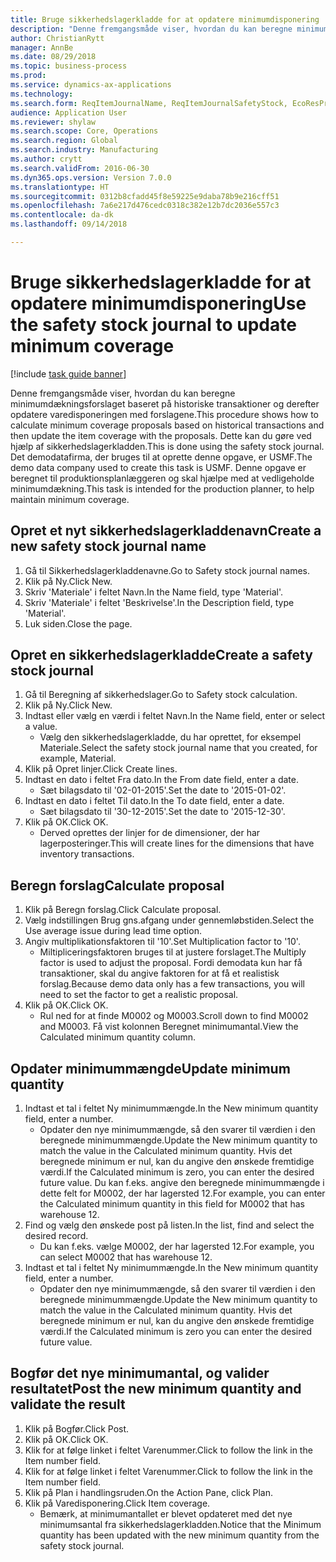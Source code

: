 ```yaml
--- 
title: Bruge sikkerhedslagerkladde for at opdatere minimumdisponering
description: "Denne fremgangsmåde viser, hvordan du kan beregne minimumdækningsforslaget baseret på historiske transaktioner og derefter opdatere varedisponeringen med forslagene."
author: ChristianRytt
manager: AnnBe
ms.date: 08/29/2018
ms.topic: business-process
ms.prod: 
ms.service: dynamics-ax-applications
ms.technology: 
ms.search.form: ReqItemJournalName, ReqItemJournalSafetyStock, EcoResProductInformationDialog, EcoResProductDetailsExtended, ReqItemTable
audience: Application User
ms.reviewer: shylaw
ms.search.scope: Core, Operations
ms.search.region: Global
ms.search.industry: Manufacturing
ms.author: crytt
ms.search.validFrom: 2016-06-30
ms.dyn365.ops.version: Version 7.0.0
ms.translationtype: HT
ms.sourcegitcommit: 0312b8cfadd45f8e59225e9daba78b9e216cff51
ms.openlocfilehash: 7a6e217d476cedc0318c382e12b7dc2036e557c3
ms.contentlocale: da-dk
ms.lasthandoff: 09/14/2018

---
```

# <a name="use-the-safety-stock-journal-to-update-minimum-coverage"></a><span data-ttu-id="140d0-103">Bruge sikkerhedslagerkladde for at opdatere minimumdisponering</span><span class="sxs-lookup"><span data-stu-id="140d0-103">Use the safety stock journal to update minimum coverage</span></span>

[!include [task guide banner](../../includes/task-guide-banner.md)]

<span data-ttu-id="140d0-104">Denne fremgangsmåde viser, hvordan du kan beregne minimumdækningsforslaget baseret på historiske transaktioner og derefter opdatere varedisponeringen med forslagene.</span><span class="sxs-lookup"><span data-stu-id="140d0-104">This procedure shows how to calculate minimum coverage proposals based on historical transactions and then update the item coverage with the proposals.</span></span> <span data-ttu-id="140d0-105">Dette kan du gøre ved hjælp af sikkerhedslagerkladden.</span><span class="sxs-lookup"><span data-stu-id="140d0-105">This is done using the safety stock journal.</span></span> <span data-ttu-id="140d0-106">Det demodatafirma, der bruges til at oprette denne opgave, er USMF.</span><span class="sxs-lookup"><span data-stu-id="140d0-106">The demo data company used to create this task is USMF.</span></span> <span data-ttu-id="140d0-107">Denne opgave er beregnet til produktionsplanlæggeren og skal hjælpe med at vedligeholde minimumdækning.</span><span class="sxs-lookup"><span data-stu-id="140d0-107">This task is intended for the production planner, to help maintain minimum coverage.</span></span>


## <a name="create-a-new-safety-stock-journal-name"></a><span data-ttu-id="140d0-108">Opret et nyt sikkerhedslagerkladdenavn</span><span class="sxs-lookup"><span data-stu-id="140d0-108">Create a new safety stock journal name</span></span>
1. <span data-ttu-id="140d0-109">Gå til Sikkerhedslagerkladdenavne.</span><span class="sxs-lookup"><span data-stu-id="140d0-109">Go to Safety stock journal names.</span></span>
2. <span data-ttu-id="140d0-110">Klik på Ny.</span><span class="sxs-lookup"><span data-stu-id="140d0-110">Click New.</span></span>
3. <span data-ttu-id="140d0-111">Skriv 'Materiale' i feltet Navn.</span><span class="sxs-lookup"><span data-stu-id="140d0-111">In the Name field, type 'Material'.</span></span>
4. <span data-ttu-id="140d0-112">Skriv 'Materiale' i feltet 'Beskrivelse'.</span><span class="sxs-lookup"><span data-stu-id="140d0-112">In the Description field, type 'Material'.</span></span>
5. <span data-ttu-id="140d0-113">Luk siden.</span><span class="sxs-lookup"><span data-stu-id="140d0-113">Close the page.</span></span>

## <a name="create-a-safety-stock-journal"></a><span data-ttu-id="140d0-114">Opret en sikkerhedslagerkladde</span><span class="sxs-lookup"><span data-stu-id="140d0-114">Create a safety stock journal</span></span>
1. <span data-ttu-id="140d0-115">Gå til Beregning af sikkerhedslager.</span><span class="sxs-lookup"><span data-stu-id="140d0-115">Go to Safety stock calculation.</span></span>
2. <span data-ttu-id="140d0-116">Klik på Ny.</span><span class="sxs-lookup"><span data-stu-id="140d0-116">Click New.</span></span>
3. <span data-ttu-id="140d0-117">Indtast eller vælg en værdi i feltet Navn.</span><span class="sxs-lookup"><span data-stu-id="140d0-117">In the Name field, enter or select a value.</span></span>
    * <span data-ttu-id="140d0-118">Vælg den sikkerhedslagerkladde, du har oprettet, for eksempel Materiale.</span><span class="sxs-lookup"><span data-stu-id="140d0-118">Select the safety stock journal name that you created, for example, Material.</span></span>  
4. <span data-ttu-id="140d0-119">Klik på Opret linjer.</span><span class="sxs-lookup"><span data-stu-id="140d0-119">Click Create lines.</span></span>
5. <span data-ttu-id="140d0-120">Indtast en dato i feltet Fra dato.</span><span class="sxs-lookup"><span data-stu-id="140d0-120">In the From date field, enter a date.</span></span>
    * <span data-ttu-id="140d0-121">Sæt bilagsdato til '02-01-2015'.</span><span class="sxs-lookup"><span data-stu-id="140d0-121">Set the date to '2015-01-02'.</span></span>  
6. <span data-ttu-id="140d0-122">Indtast en dato i feltet Til dato.</span><span class="sxs-lookup"><span data-stu-id="140d0-122">In the To date field, enter a date.</span></span>
    * <span data-ttu-id="140d0-123">Sæt bilagsdato til '30-12-2015'.</span><span class="sxs-lookup"><span data-stu-id="140d0-123">Set the date to '2015-12-30'.</span></span>  
7. <span data-ttu-id="140d0-124">Klik på OK.</span><span class="sxs-lookup"><span data-stu-id="140d0-124">Click OK.</span></span>
    * <span data-ttu-id="140d0-125">Derved oprettes der linjer for de dimensioner, der har lagerposteringer.</span><span class="sxs-lookup"><span data-stu-id="140d0-125">This will create lines for the dimensions that have inventory transactions.</span></span>  

## <a name="calculate-proposal"></a><span data-ttu-id="140d0-126">Beregn forslag</span><span class="sxs-lookup"><span data-stu-id="140d0-126">Calculate proposal</span></span>
1. <span data-ttu-id="140d0-127">Klik på Beregn forslag.</span><span class="sxs-lookup"><span data-stu-id="140d0-127">Click Calculate proposal.</span></span>
2. <span data-ttu-id="140d0-128">Vælg indstillingen Brug gns.afgang under gennemløbstiden.</span><span class="sxs-lookup"><span data-stu-id="140d0-128">Select the Use average issue during lead time option.</span></span>
3. <span data-ttu-id="140d0-129">Angiv multiplikationsfaktoren til '10'.</span><span class="sxs-lookup"><span data-stu-id="140d0-129">Set Multiplication factor to '10'.</span></span>
    * <span data-ttu-id="140d0-130">Miltipliceringsfaktoren bruges til at justere forslaget.</span><span class="sxs-lookup"><span data-stu-id="140d0-130">The Multiply factor is used to adjust the proposal.</span></span> <span data-ttu-id="140d0-131">Fordi demodata kun har få transaktioner, skal du angive faktoren for at få et realistisk forslag.</span><span class="sxs-lookup"><span data-stu-id="140d0-131">Because demo data only has a few transactions, you will need to set the factor to get a realistic proposal.</span></span>  
4. <span data-ttu-id="140d0-132">Klik på OK.</span><span class="sxs-lookup"><span data-stu-id="140d0-132">Click OK.</span></span>
    * <span data-ttu-id="140d0-133">Rul ned for at finde M0002 og M0003.</span><span class="sxs-lookup"><span data-stu-id="140d0-133">Scroll down to find M0002 and M0003.</span></span> <span data-ttu-id="140d0-134">Få vist kolonnen Beregnet minimumantal.</span><span class="sxs-lookup"><span data-stu-id="140d0-134">View the Calculated minimum quantity column.</span></span>   

## <a name="update-minimum-quantity"></a><span data-ttu-id="140d0-135">Opdater minimummængde</span><span class="sxs-lookup"><span data-stu-id="140d0-135">Update minimum quantity</span></span>
1. <span data-ttu-id="140d0-136">Indtast et tal i feltet Ny minimummængde.</span><span class="sxs-lookup"><span data-stu-id="140d0-136">In the New minimum quantity field, enter a number.</span></span>
    * <span data-ttu-id="140d0-137">Opdater den nye minimummængde, så den svarer til værdien i den beregnede minimummængde.</span><span class="sxs-lookup"><span data-stu-id="140d0-137">Update the New minimum quantity to match the value in the Calculated minimum quantity.</span></span> <span data-ttu-id="140d0-138">Hvis det beregnede minimum er nul, kan du angive den ønskede fremtidige værdi.</span><span class="sxs-lookup"><span data-stu-id="140d0-138">If the Calculated minimum is zero,  you can enter the desired future value.</span></span> <span data-ttu-id="140d0-139">Du kan f.eks. angive den beregnede minimummængde i dette felt for M0002, der har lagersted 12.</span><span class="sxs-lookup"><span data-stu-id="140d0-139">For example, you can enter the Calculated minimum quantity in this field for M0002 that has warehouse 12.</span></span>  
2. <span data-ttu-id="140d0-140">Find og vælg den ønskede post på listen.</span><span class="sxs-lookup"><span data-stu-id="140d0-140">In the list, find and select the desired record.</span></span>
    * <span data-ttu-id="140d0-141">Du kan f.eks. vælge M0002, der har lagersted 12.</span><span class="sxs-lookup"><span data-stu-id="140d0-141">For example, you can select M0002 that has warehouse 12.</span></span>  
3. <span data-ttu-id="140d0-142">Indtast et tal i feltet Ny minimummængde.</span><span class="sxs-lookup"><span data-stu-id="140d0-142">In the New minimum quantity field, enter a number.</span></span>
    * <span data-ttu-id="140d0-143">Opdater den nye minimummængde, så den svarer til værdien i den beregnede minimummængde.</span><span class="sxs-lookup"><span data-stu-id="140d0-143">Update the New minimum quantity to match the value in the Calculated minimum quantity.</span></span> <span data-ttu-id="140d0-144">Hvis det beregnede minimum er nul, kan du angive den ønskede fremtidige værdi.</span><span class="sxs-lookup"><span data-stu-id="140d0-144">If the Calculated minimum is zero you can enter the desired future value.</span></span>  

## <a name="post-the-new-minimum-quantity-and-validate-the-result"></a><span data-ttu-id="140d0-145">Bogfør det nye minimumantal, og valider resultatet</span><span class="sxs-lookup"><span data-stu-id="140d0-145">Post the new minimum quantity and validate the result</span></span>
1. <span data-ttu-id="140d0-146">Klik på Bogfør.</span><span class="sxs-lookup"><span data-stu-id="140d0-146">Click Post.</span></span>
2. <span data-ttu-id="140d0-147">Klik på OK.</span><span class="sxs-lookup"><span data-stu-id="140d0-147">Click OK.</span></span>
3. <span data-ttu-id="140d0-148">Klik for at følge linket i feltet Varenummer.</span><span class="sxs-lookup"><span data-stu-id="140d0-148">Click to follow the link in the Item number field.</span></span>
4. <span data-ttu-id="140d0-149">Klik for at følge linket i feltet Varenummer.</span><span class="sxs-lookup"><span data-stu-id="140d0-149">Click to follow the link in the Item number field.</span></span>
5. <span data-ttu-id="140d0-150">Klik på Plan i handlingsruden.</span><span class="sxs-lookup"><span data-stu-id="140d0-150">On the Action Pane, click Plan.</span></span>
6. <span data-ttu-id="140d0-151">Klik på Varedisponering.</span><span class="sxs-lookup"><span data-stu-id="140d0-151">Click Item coverage.</span></span>
    * <span data-ttu-id="140d0-152">Bemærk, at minimumantallet er blevet opdateret med det nye minimumsantal fra sikkerhedslagerkladden.</span><span class="sxs-lookup"><span data-stu-id="140d0-152">Notice that the Minimum quantity has been updated with the new minimum quantity from the safety stock journal.</span></span>  


